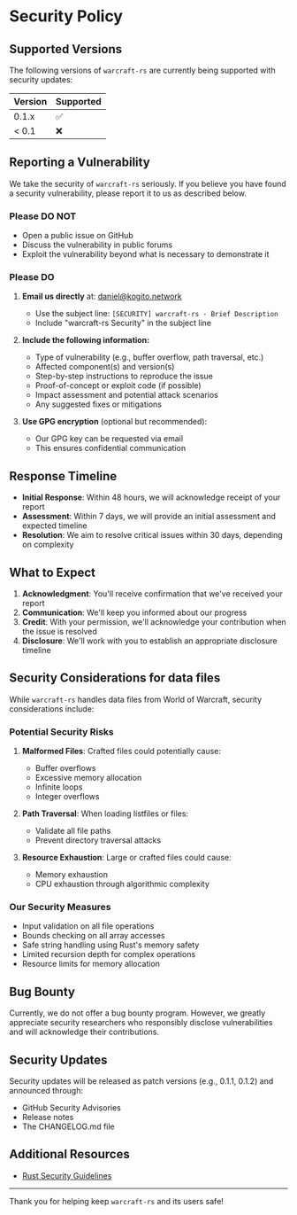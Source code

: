 # Security Policy

## Supported Versions

The following versions of `warcraft-rs` are currently being supported with
security updates:

| Version | Supported             |
| ------- | --------------------- |
| 0.1.x   | :white_check_mark: |
| < 0.1   | :x:                |

## Reporting a Vulnerability

We take the security of `warcraft-rs` seriously. If you believe you have found a
security vulnerability, please report it to us as described below.

### Please DO NOT

- Open a public issue on GitHub
- Discuss the vulnerability in public forums
- Exploit the vulnerability beyond what is necessary to demonstrate it

### Please DO

1. **Email us directly** at: <daniel@kogito.network>
   - Use the subject line: `[SECURITY] warcraft-rs - Brief Description`
   - Include "warcraft-rs Security" in the subject line

2. **Include the following information:**
   - Type of vulnerability (e.g., buffer overflow, path traversal, etc.)
   - Affected component(s) and version(s)
   - Step-by-step instructions to reproduce the issue
   - Proof-of-concept or exploit code (if possible)
   - Impact assessment and potential attack scenarios
   - Any suggested fixes or mitigations

3. **Use GPG encryption** (optional but recommended):
   - Our GPG key can be requested via email
   - This ensures confidential communication

## Response Timeline

- **Initial Response**: Within 48 hours, we will acknowledge receipt of your
  report
- **Assessment**: Within 7 days, we will provide an initial assessment and
  expected timeline
- **Resolution**: We aim to resolve critical issues within 30 days, depending on
  complexity

## What to Expect

1. **Acknowledgment**: You'll receive confirmation that we've received your
   report
2. **Communication**: We'll keep you informed about our progress
3. **Credit**: With your permission, we'll acknowledge your contribution when
   the issue is resolved
4. **Disclosure**: We'll work with you to establish an appropriate disclosure
   timeline

## Security Considerations for data files

While `warcraft-rs` handles data files from World of Warcraft, security
considerations include:

### Potential Security Risks

1. **Malformed Files**: Crafted files could potentially cause:
   - Buffer overflows
   - Excessive memory allocation
   - Infinite loops
   - Integer overflows

2. **Path Traversal**: When loading listfiles or files:
   - Validate all file paths
   - Prevent directory traversal attacks

3. **Resource Exhaustion**: Large or crafted files could cause:
   - Memory exhaustion
   - CPU exhaustion through algorithmic complexity

### Our Security Measures

- Input validation on all file operations
- Bounds checking on all array accesses
- Safe string handling using Rust's memory safety
- Limited recursion depth for complex operations
- Resource limits for memory allocation

## Bug Bounty

Currently, we do not offer a bug bounty program. However, we greatly appreciate
security researchers who responsibly disclose vulnerabilities and will
acknowledge their contributions.

## Security Updates

Security updates will be released as patch versions (e.g., 0.1.1, 0.1.2) and
announced through:

- GitHub Security Advisories
- Release notes
- The CHANGELOG.md file

## Additional Resources

- [Rust Security Guidelines](https://rustsec.org/)

---

Thank you for helping keep `warcraft-rs` and its users safe!
